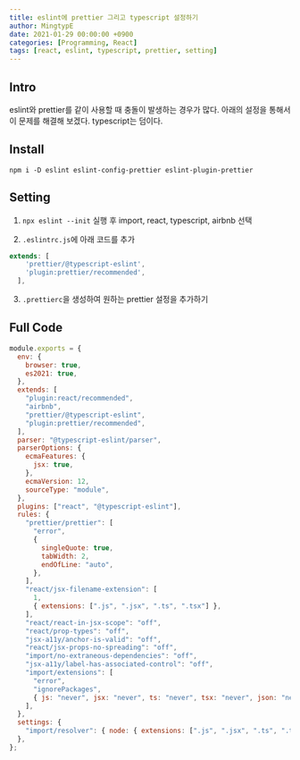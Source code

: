 ```yaml
---
title: eslint에 prettier 그리고 typescript 설정하기
author: MingtypE
date: 2021-01-29 00:00:00 +0900
categories: [Programming, React]
tags: [react, eslint, typescript, prettier, setting]
---
```


## Intro

eslint와 prettier를 같이 사용할 때 충돌이 발생하는 경우가 많다.
아래의 설정을 통해서 이 문제를 해결해 보겠다. typescript는 덤이다.

## Install

```
npm i -D eslint eslint-config-prettier eslint-plugin-prettier
```

## Setting

1. `npx eslint --init` 실행 후 import, react, typescript, airbnb 선택

2. `.eslintrc.js`에 아래 코드를 추가

```js
extends: [
    'prettier/@typescript-eslint',
    'plugin:prettier/recommended',
  ],
```

3. `.prettierc`을 생성하여 원하는 prettier 설정을 추가하기

## Full Code

```js
module.exports = {
  env: {
    browser: true,
    es2021: true,
  },
  extends: [
    "plugin:react/recommended",
    "airbnb",
    "prettier/@typescript-eslint",
    "plugin:prettier/recommended",
  ],
  parser: "@typescript-eslint/parser",
  parserOptions: {
    ecmaFeatures: {
      jsx: true,
    },
    ecmaVersion: 12,
    sourceType: "module",
  },
  plugins: ["react", "@typescript-eslint"],
  rules: {
    "prettier/prettier": [
      "error",
      {
        singleQuote: true,
        tabWidth: 2,
        endOfLine: "auto",
      },
    ],
    "react/jsx-filename-extension": [
      1,
      { extensions: [".js", ".jsx", ".ts", ".tsx"] },
    ],
    "react/react-in-jsx-scope": "off",
    "react/prop-types": "off",
    "jsx-a11y/anchor-is-valid": "off",
    "react/jsx-props-no-spreading": "off",
    "import/no-extraneous-dependencies": "off",
    "jsx-a11y/label-has-associated-control": "off",
    "import/extensions": [
      "error",
      "ignorePackages",
      { js: "never", jsx: "never", ts: "never", tsx: "never", json: "never" },
    ],
  },
  settings: {
    "import/resolver": { node: { extensions: [".js", ".jsx", ".ts", ".tsx"] } },
  },
};
```
